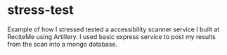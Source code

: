 # stress-test
Example of how I stressed tested a accessibility scanner service I built at ReciteMe using Artillery. I used basic express service to post my results from the scan into a mongo database.
